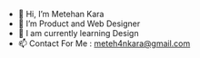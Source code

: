 - 👋 Hi, I’m Metehan Kara
- 👀 I’m Product and Web Designer
- 🌱 I am currently learning Design
- 📫 Contact For Me : meteh4nkara@gmail.com
